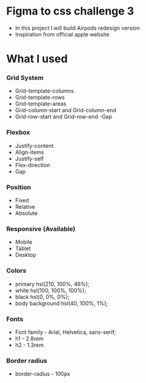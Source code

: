 # Figma to css challenge 3

- In this project I will build Airpods redesign version
- Inspiration from official apple website

# What I used

### Grid System
- Grid-template-columns
- Grid-template-rows
- Grid-template-areas
- Grid-column-start and Grid-column-end
- Grid-row-start and Grid-row-end
-Gap

### Flexbox
- Justify-content
- Align-items
- Justify-self
- Flex-direction
- Gap

### Position
- Fixed
- Relative
- Absolute

### Responsive (Available)
- Mobile
- Tablet
- Desktop

### Colors
- primary hsl(210, 100%, 46%);
- white hsl(100, 100%, 100%);
- black hsl(0, 0%, 0%);
- body background hsl(40, 100%, 1%);

### Fonts
- Font family - Arial, Helvetica, sans-serif;
- h1 - 2.8rem
- h2 - 1.3rem

### Border radius
- border-radius - 100px
